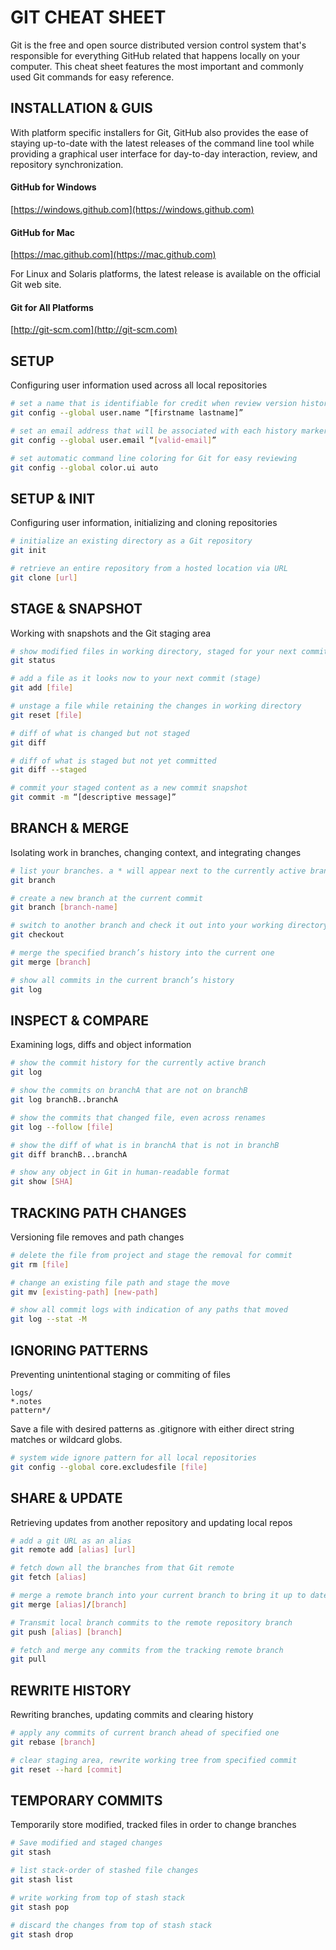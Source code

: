 # GIT CHEAT SHEET
Git is the free and open source distributed version control system that's responsible for everything GitHub related that happens locally on your computer. This cheat sheet features the most important and commonly used Git commands for easy reference.


## INSTALLATION & GUIS
With platform specific installers for Git, GitHub also provides the ease of staying up-to-date with the latest releases of the command line tool while providing a graphical user interface for day-to-day interaction, review, and repository synchronization.

#### GitHub for Windows
[https://windows.github.com](https://windows.github.com)
#### GitHub for Mac
[https://mac.github.com](https://mac.github.com)

<h>
For Linux and Solaris platforms, the latest release is available on the official Git web site.

#### Git for All Platforms
[http://git-scm.com](http://git-scm.com)


## SETUP
Configuring user information used across all local repositories

```bash
# set a name that is identifiable for credit when review version history
git config --global user.name “[firstname lastname]”
```

```bash
# set an email address that will be associated with each history marker
git config --global user.email “[valid-email]”
```

```bash
# set automatic command line coloring for Git for easy reviewing
git config --global color.ui auto
```


## SETUP & INIT
Configuring user information, initializing and cloning repositories

```bash
# initialize an existing directory as a Git repository
git init
```

```bash
# retrieve an entire repository from a hosted location via URL
git clone [url]
```


## STAGE & SNAPSHOT
Working with snapshots and the Git staging area

```bash
# show modified files in working directory, staged for your next commit
git status
```

```bash
# add a file as it looks now to your next commit (stage)
git add [file]
```

```bash
# unstage a file while retaining the changes in working directory
git reset [file]
```

```bash
# diff of what is changed but not staged
git diff
```

```bash
# diff of what is staged but not yet committed
git diff --staged
```

```bash
# commit your staged content as a new commit snapshot
git commit -m “[descriptive message]”
```


## BRANCH & MERGE
Isolating work in branches, changing context, and integrating changes

```bash
# list your branches. a * will appear next to the currently active branch
git branch
```

```bash
# create a new branch at the current commit
git branch [branch-name]
```

```bash
# switch to another branch and check it out into your working directory
git checkout
```

```bash
# merge the specified branch’s history into the current one
git merge [branch]
```

```bash
# show all commits in the current branch’s history
git log
```


## INSPECT & COMPARE
Examining logs, diffs and object information

```bash
# show the commit history for the currently active branch
git log
```

```bash
# show the commits on branchA that are not on branchB
git log branchB..branchA
```

```bash
# show the commits that changed file, even across renames
git log --follow [file]
```

```bash
# show the diff of what is in branchA that is not in branchB
git diff branchB...branchA
```

```bash
# show any object in Git in human-readable format
git show [SHA]
```


## TRACKING PATH CHANGES
Versioning file removes and path changes

```bash
# delete the file from project and stage the removal for commit
git rm [file]
```

```bash
# change an existing file path and stage the move
git mv [existing-path] [new-path]
```

```bash
# show all commit logs with indication of any paths that moved
git log --stat -M
```


## IGNORING PATTERNS
Preventing unintentional staging or commiting of files
```
logs/
*.notes
pattern*/
```
Save a file with desired patterns as .gitignore with either direct string
matches or wildcard globs.

```bash
# system wide ignore pattern for all local repositories
git config --global core.excludesfile [file]
```


## SHARE & UPDATE
Retrieving updates from another repository and updating local repos

```bash
# add a git URL as an alias
git remote add [alias] [url]
```

```bash
# fetch down all the branches from that Git remote
git fetch [alias]
```

```bash
# merge a remote branch into your current branch to bring it up to date
git merge [alias]/[branch]
```

```bash
# Transmit local branch commits to the remote repository branch
git push [alias] [branch]
```

```bash
# fetch and merge any commits from the tracking remote branch
git pull
```


## REWRITE HISTORY
Rewriting branches, updating commits and clearing history

```bash
# apply any commits of current branch ahead of specified one
git rebase [branch]
```

```bash
# clear staging area, rewrite working tree from specified commit
git reset --hard [commit]
```


## TEMPORARY COMMITS
Temporarily store modified, tracked files in order to change branches

```bash
# Save modified and staged changes
git stash
```

```bash
# list stack-order of stashed file changes
git stash list
```

```bash
# write working from top of stash stack
git stash pop
```

```bash
# discard the changes from top of stash stack
git stash drop
```
